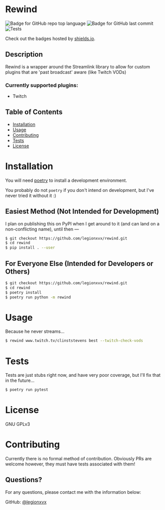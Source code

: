 # Rewind

![Badge for GitHub repo top language](https://img.shields.io/github/languages/top/legionxvx/rewind?style=flat&logo=appveyor) 
![Badge for GitHub last commit](https://img.shields.io/github/last-commit/legionxvx/rewind?style=flat&logo=appveyor)
![Tests](https://github.com/legionxvx/rewind/actions/workflows/test.yaml/badge.svg)

Check out the badges hosted by [shields.io](https://shields.io/).


## Description 
Rewind is a wrapper around the Streamlink library to allow for custom plugins 
that are 'past broadcast' aware (like Twitch VODs)

### Currently supported plugins:
- Twitch

## Table of Contents
* [Installation](#installation)
* [Usage](#usage)
* [Contributing](#contributing)
* [Tests](#tests)
* [License](#license)

# Installation
You will need [poetry](https://python-poetry.org/) to install a development 
environment. 

You probably do not `poetry` if you don't intend on development, but I've 
never tried it without it :)

## Easiest Method (Not Intended for Development)
I plan on publishing this on PyPI when I get around to it (and can land on a 
non-conflicting name), until then —
```bash
$ git checkout https://github.com/legionxvx/rewind.git
$ cd rewind
$ pip install . --user
```

## For Everyone Else (Intended for Developers or Others)
```bash
$ git checkout https://github.com/legionxvx/rewind.git
$ cd rewind
$ poetry install
$ poetry run python -m rewind
```

# Usage
Because he never streams...
```bash
$ rewind www.twitch.tv/clinststevens best --twitch-check-vods
```

# Tests
Tests are just stubs right now, and have very poor coverage, but I'll fix that 
in the future...
```bash
$ poetry run pytest
```

# License
GNU GPLv3

# Contributing
Currently there is no formal method of contribution. Obviously PRs are welcome
however, they must have tests associated with them!

## Questions?
For any questions, please contact me with the information below:

GitHub: [@legionxvx](https://api.github.com/users/legionxvx)
